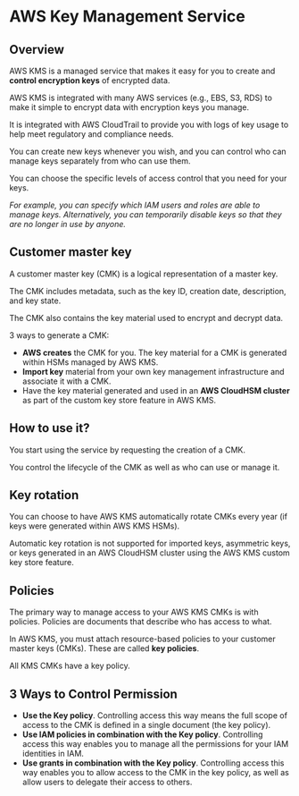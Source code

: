 # AWS Key Management Service

## Overview

AWS KMS is a managed service that makes it easy for you to create and **control encryption keys** of encrypted data.

AWS KMS is integrated with many AWS services (e.g., EBS, S3, RDS) to make it simple to encrypt data with encryption keys you manage.

It is integrated with AWS CloudTrail to provide you with logs of key usage to help meet regulatory and compliance needs.

You can create new keys whenever you wish, and you can control who can manage keys separately from who can use them.

You can choose the specific levels of access control that you need for your keys.

*For example, you can specify which IAM users and roles are able to manage keys. Alternatively, you can temporarily disable keys so that they are no longer in use by anyone.*


## Customer master key

A customer master key (CMK) is a logical representation of a master key.

The CMK includes metadata, such as the key ID, creation date, description, and key state.

The CMK also contains the key material used to encrypt and decrypt data.

3 ways to generate a CMK:
- **AWS creates** the CMK for you. The key material for a CMK is generated within HSMs managed by AWS KMS.
- **Import key** material from your own key management infrastructure and associate it with a CMK.
- Have the key material generated and used in an **AWS CloudHSM cluster** as part of the custom key store feature in AWS KMS.


## How to use it?

You start using the service by requesting the creation of a CMK.

You control the lifecycle of the CMK as well as who can use or manage it.


## Key rotation

You can choose to have AWS KMS automatically rotate CMKs every year (if keys were generated within AWS KMS HSMs).

Automatic key rotation is not supported for imported keys, asymmetric keys, or keys generated in an AWS CloudHSM cluster using the AWS KMS custom key store feature.


## Policies

The primary way to manage access to your AWS KMS CMKs is with policies. Policies are documents that describe who has access to what.

In AWS KMS, you must attach resource-based policies to your customer master keys (CMKs). These are called **key policies**.

All KMS CMKs have a key policy.


## 3 Ways to Control Permission

- **Use the Key policy**. Controlling access this way means the full scope of access to the CMK is defined in a single document (the key policy).
- **Use IAM policies in combination with the Key policy**. Controlling access this way enables you to manage all the permissions for your IAM identities in IAM.
- **Use grants in combination with the Key policy**. Controlling access this way enables you to allow access to the CMK in the key policy, as well as allow users to delegate their access to others.
